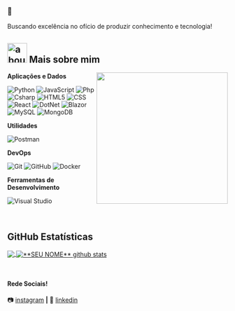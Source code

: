 ### 👋

Buscando excelência no ofício de produzir conhecimento e tecnologia!

## <img width="45" alt="about" src="https://raw.github.com/elizarov/elizarov/master/about.png"> Mais sobre mim

<img align="right" width="300" src="https://i2.wp.com/allhtaccess.info/wp-content/uploads/2018/03/programming.gif?fit=1281%2C716&ssl=1" />


**Aplicações e Dados**

  ![Python](https://img.shields.io/badge/-Python-333333?style=flat&logo=Python&logoColor=007396)
  ![JavaScript](https://img.shields.io/badge/-JavaScript-333333?style=flat&logo=javascript)
  ![Php](https://img.shields.io/badge/-Php-333333?style=flat&logo=php)
  ![Csharp](https://img.shields.io/badge/-Csharp-333333?style=flat&logo=csharp)
  ![HTML5](https://img.shields.io/badge/-HTML5-333333?style=flat&logo=HTML5)
  ![CSS](https://img.shields.io/badge/-CSS-333333?style=flat&logo=CSS3&logoColor=1572B6)
  ![React](https://img.shields.io/badge/-React-333333?style=flat&logo=react)
  ![DotNet](https://img.shields.io/badge/-.net-333333?style=flat&logo=dotnet)
  ![Blazor](https://img.shields.io/badge/-Blazor-333333?style=flat&logo=blazor)
  ![MySQL](https://img.shields.io/badge/-MySQL-333333?style=flat&logo=mysql)
  ![MongoDB](https://img.shields.io/badge/-MongoDB-333333?style=flat&logo=mongodb)

  

**Utilidades**

  ![Postman](https://img.shields.io/badge/-Postman-333333?style=flat&logo=postman)

**DevOps**

  ![Git](https://img.shields.io/badge/-Git-333333?style=flat&logo=git)
  ![GitHub](https://img.shields.io/badge/-GitHub-333333?style=flat&logo=github)
  ![Docker](https://img.shields.io/badge/-Docker-333333?style=flat&logo=docker)

**Ferramentas de Desenvolvimento**

  ![Visual Studio](https://img.shields.io/badge/-Visual%20Studio-333333?style=flat&logo=visual-studio&logoColor=007ACC)

<br/>

## **GitHub Estatísticas**

<a href="https://github.com/Gurupreet">
  <img align="center" src="https://github-readme-stats.vercel.app/api/top-langs/?username=Vvendet&theme=dracula&hide_langs_below=1" />
</a>

<a href="https://github.com/Gurupreet">
 <img align="center" src="https://github-readme-stats.vercel.app/api?username=Vvendet&show_icons=true&theme=dracula&line_height=27" alt="**SEU NOME** github stats"/>
</a>

[linkedin]: https://www.linkedin.com/in/juliofroesoliveira/
[instagram]: https://www.instagram.com/jfroes.s/
<br>

#### Rede Sociais!

📷 [instagram][instagram] **|** 
👔 [linkedin][linkedin]

